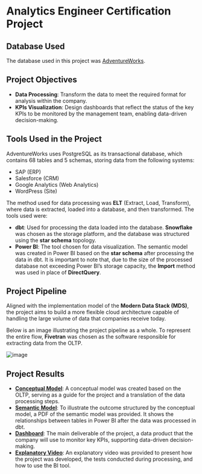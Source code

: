 # Analytics Engineer Certification Project

## Database Used
The database used in this project was [AdventureWorks](https://learn.microsoft.com/pt-br/sql/samples/adventureworks-install-configure?view=sql-server-ver16&tabs=ssms).

## Project Objectives
- **Data Processing**: Transform the data to meet the required format for analysis within the company.
- **KPIs Visualization**: Design dashboards that reflect the status of the key KPIs to be monitored by the management team, enabling data-driven decision-making.

## Tools Used in the Project
AdventureWorks uses PostgreSQL as its transactional database, which contains 68 tables and 5 schemas, storing data from the following systems:
- SAP (ERP)
- Salesforce (CRM)
- Google Analytics (Web Analytics)
- WordPress (Site)

The method used for data processing was **ELT** (Extract, Load, Transform), where data is extracted, loaded into a database, and then transformed. The tools used were:

- **dbt**: Used for processing the data loaded into the database. **Snowflake** was chosen as the storage platform, and the database was structured using the **star schema** topology.
- **Power BI**: The tool chosen for data visualization. The semantic model was created in Power BI based on the **star schema** after processing the data in dbt. It is important to note that, due to the size of the processed database not exceeding Power BI’s storage capacity, the **Import** method was used in place of **DirectQuery**.

## Project Pipeline
Aligned with the implementation model of the **Modern Data Stack (MDS)**, the project aims to build a more flexible cloud architecture capable of handling the large volume of data that companies receive today.

Below is an image illustrating the project pipeline as a whole. To represent the entire flow, **Fivetran** was chosen as the software responsible for extracting data from the OLTP.

![image](https://github.com/user-attachments/assets/6aa417d8-8009-4ecc-8f35-2a84ced00026)

## Project Results
- [**Conceptual Model**](https://github.com/user-attachments/files/18137872/conceptual_model_adventure_works.pdf): A conceptual model was created based on the OLTP, serving as a guide for the project and a translation of the data processing steps.
- [**Semantic Model**](https://github.com/user-attachments/files/18137871/semantic_model_adventure_works.pdf): To illustrate the outcome structured by the conceptual model, a PDF of the semantic model was provided. It shows the relationships between tables in Power BI after the data was processed in dbt.
- [**Dashboard**](https://drive.google.com/file/d/1YPZHDQjyGsywaVHK48Cbvits8bnTWa43/view?usp=sharing): The main deliverable of the project, a data product that the company will use to monitor key KPIs, supporting data-driven decision-making.
- [**Explanatory Video**](https://youtu.be/xw66bZl_crg): An explanatory video was provided to present how the project was developed, the tests conducted during processing, and how to use the BI tool.
